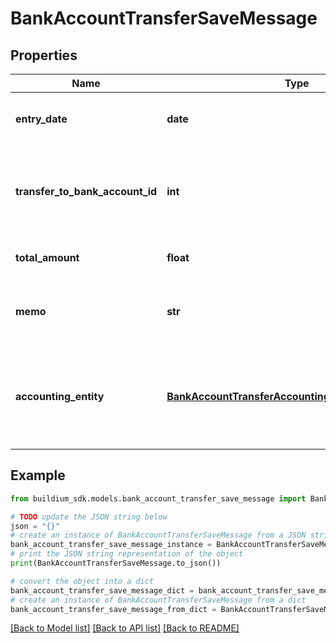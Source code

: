 # BankAccountTransferSaveMessage


## Properties

Name | Type | Description | Notes
------------ | ------------- | ------------- | -------------
**entry_date** | **date** | The date the transfer was recorded. | 
**transfer_to_bank_account_id** | **int** | Bank account identifier the money will be transferred to. | 
**total_amount** | **float** | Total amount to transfer. | 
**memo** | **str** | Memo associated with the transfer, if applicable. | [optional] 
**accounting_entity** | [**BankAccountTransferAccountingEntitySaveMessage**](BankAccountTransferAccountingEntitySaveMessage.md) | A rental property, association or company to associate with the transfer. | 

## Example

```python
from buildium_sdk.models.bank_account_transfer_save_message import BankAccountTransferSaveMessage

# TODO update the JSON string below
json = "{}"
# create an instance of BankAccountTransferSaveMessage from a JSON string
bank_account_transfer_save_message_instance = BankAccountTransferSaveMessage.from_json(json)
# print the JSON string representation of the object
print(BankAccountTransferSaveMessage.to_json())

# convert the object into a dict
bank_account_transfer_save_message_dict = bank_account_transfer_save_message_instance.to_dict()
# create an instance of BankAccountTransferSaveMessage from a dict
bank_account_transfer_save_message_from_dict = BankAccountTransferSaveMessage.from_dict(bank_account_transfer_save_message_dict)
```
[[Back to Model list]](../README.md#documentation-for-models) [[Back to API list]](../README.md#documentation-for-api-endpoints) [[Back to README]](../README.md)


